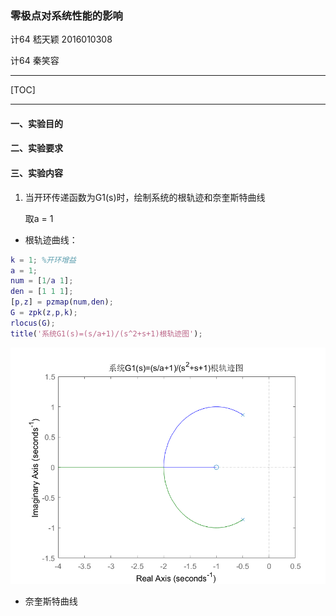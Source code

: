 ### 零极点对系统性能的影响

计64	嵇天颖	2016010308

计64    秦笑容

---

[TOC]



---

#### 一、实验目的

#### 二、实验要求

#### 三、实验内容

1. 当开环传递函数为G1(s)时，绘制系统的根轨迹和奈奎斯特曲线

   取a = 1

* 根轨迹曲线：

~~~matlab
k = 1; %开环增益
a = 1; 
num = [1/a 1];
den = [1 1 1];
[p,z] = pzmap(num,den);
G = zpk(z,p,k);
rlocus(G); 
title('系统G1(s)=(s/a+1)/(s^2+s+1)根轨迹图');
~~~



![](../figs/G1gen.png)



* 奈奎斯特曲线

  